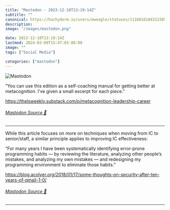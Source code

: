 ```yaml
---
title: "Mastodon - 2023-12-18T13:19:14Z"
subtitle: ""
canonical: https://hachyderm.io/users/mweagle/statuses/111601618431238988
description:
image: "/images/mastodon.png"

date: 2023-12-18T13:19:14Z
lastmod: 2024-03-09T15:47:03-08:00
image: ""
tags: ["Social Media"]

categories: ["mastodon"]
---
```

![Mastodon](/images/mastodon.png)

<p>“You can use this edition as a self-coaching manual for getting better at metacognition. I’ve given a small excerpt for each piece.”</p><p><a href="https://thelsweekly.substack.com/p/metacognition-leadership-career" target="_blank" rel="nofollow noopener noreferrer" translate="no"><span class="invisible">https://</span><span class="ellipsis">thelsweekly.substack.com/p/met</span><span class="invisible">acognition-leadership-career</span></a></p>


###### [Mastodon Source 🐘](https://hachyderm.io/@mweagle/111601618431238988)

___

<p>While this article focuses on more on techniques when moving from IC to senior/staff, a similar principle applies to improving IC effectiveness:</p><p>“For many years I have been systematically identifying error-prone programming habits — by reviewing the literature, analyzing other people’s mistakes, and analyzing my own mistakes — and redesigning my programming environment to eliminate those habits.”</p><p><a href="https://blog.acolyer.org/2018/01/17/some-thoughts-on-security-after-ten-years-of-qmail-1-0/" target="_blank" rel="nofollow noopener noreferrer" translate="no"><span class="invisible">https://</span><span class="ellipsis">blog.acolyer.org/2018/01/17/so</span><span class="invisible">me-thoughts-on-security-after-ten-years-of-qmail-1-0/</span></a></p>


###### [Mastodon Source 🐘](https://hachyderm.io/@mweagle/111601640881157659)

___
